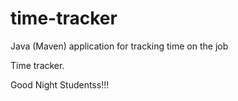 # time-tracker
Java (Maven) application for tracking time on the job

Time tracker.

Good Night Studentss!!!
